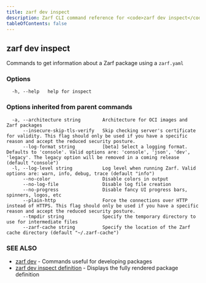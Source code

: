 ```yaml
---
title: zarf dev inspect
description: Zarf CLI command reference for <code>zarf dev inspect</code>.
tableOfContents: false
---
```


<!-- Page generated by Zarf; DO NOT EDIT -->

## zarf dev inspect

Commands to get information about a Zarf package using a `zarf.yaml`

### Options

```
  -h, --help   help for inspect
```

### Options inherited from parent commands

```
  -a, --architecture string        Architecture for OCI images and Zarf packages
      --insecure-skip-tls-verify   Skip checking server's certificate for validity. This flag should only be used if you have a specific reason and accept the reduced security posture.
      --log-format string          [beta] Select a logging format. Defaults to 'console'. Valid options are: 'console', 'json', 'dev', 'legacy'. The legacy option will be removed in a coming release (default "console")
  -l, --log-level string           Log level when running Zarf. Valid options are: warn, info, debug, trace (default "info")
      --no-color                   Disable colors in output
      --no-log-file                Disable log file creation
      --no-progress                Disable fancy UI progress bars, spinners, logos, etc
      --plain-http                 Force the connections over HTTP instead of HTTPS. This flag should only be used if you have a specific reason and accept the reduced security posture.
      --tmpdir string              Specify the temporary directory to use for intermediate files
      --zarf-cache string          Specify the location of the Zarf cache directory (default "~/.zarf-cache")
```

### SEE ALSO

* [zarf dev](/commands/zarf_dev/)	 - Commands useful for developing packages
* [zarf dev inspect definition](/commands/zarf_dev_inspect_definition/)	 - Displays the fully rendered package definition

